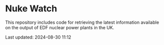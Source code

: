 # Nuke Watch

This repository includes code for retrieving the latest information available on the output of EDF nuclear power plants in the UK.

Last updated: 2024-08-30 11:12